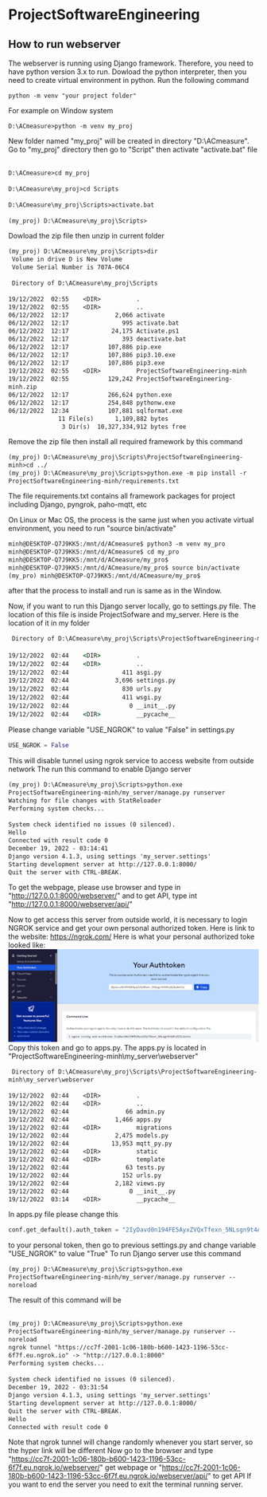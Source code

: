 # ProjectSoftwareEngineering

## How to run webserver
The webserver is running using Django framework. Therefore, you need to have python version 3.x to run. Dowload the python interpreter, then you need to create virtual environment in python. Run the following command
```python=
python -m venv "your project folder"
```
For example on Window system
```python=
D:\ACmeasure>python -m venv my_proj
```
New folder named "my_proj" will be created in directory "D:\ACmeasure". Go to "my_proj" directory then go to "Script" then activate "activate.bat" file
```cmd=

D:\ACmeasure>cd my_proj

D:\ACmeasure\my_proj>cd Scripts

D:\ACmeasure\my_proj\Scripts>activate.bat

(my_proj) D:\ACmeasure\my_proj\Scripts>
```
Dowload the zip file then unzip in current folder
```cmd=
(my_proj) D:\ACmeasure\my_proj\Scripts>dir
 Volume in drive D is New Volume
 Volume Serial Number is 707A-06C4

 Directory of D:\ACmeasure\my_proj\Scripts

19/12/2022  02:55    <DIR>          .
19/12/2022  02:55    <DIR>          ..
06/12/2022  12:17             2,066 activate
06/12/2022  12:17               995 activate.bat
06/12/2022  12:17            24,175 Activate.ps1
06/12/2022  12:17               393 deactivate.bat
06/12/2022  12:17           107,886 pip.exe
06/12/2022  12:17           107,886 pip3.10.exe
06/12/2022  12:17           107,886 pip3.exe
19/12/2022  02:55    <DIR>          ProjectSoftwareEngineering-minh
19/12/2022  02:55           129,242 ProjectSoftwareEngineering-minh.zip
06/12/2022  12:17           266,624 python.exe
06/12/2022  12:17           254,848 pythonw.exe
06/12/2022  12:34           107,881 sqlformat.exe
              11 File(s)      1,109,882 bytes
               3 Dir(s)  10,327,334,912 bytes free
```
Remove the zip file then install all required framework by this command
```cmd=
(my_proj) D:\ACmeasure\my_proj\Scripts\ProjectSoftwareEngineering-minh>cd ../
(my_proj) D:\ACmeasure\my_proj\Scripts>python.exe -m pip install -r ProjectSoftwareEngineering-minh/requirements.txt
```
The file requirements.txt contains all framework packages for project including Django, pyngrok, paho-mqtt, etc

On Linux or Mac OS, the process is the same just when you activate virtual environment, you need to run "source bin/activate"
```bash=
minh@DESKTOP-Q7J9KK5:/mnt/d/ACmeasure$ python3 -m venv my_pro
minh@DESKTOP-Q7J9KK5:/mnt/d/ACmeasure$ cd my_pro
minh@DESKTOP-Q7J9KK5:/mnt/d/ACmeasure/my_pro$
minh@DESKTOP-Q7J9KK5:/mnt/d/ACmeasure/my_pro$ source bin/activate
(my_pro) minh@DESKTOP-Q7J9KK5:/mnt/d/ACmeasure/my_pro$
```
after that the process to install and run is same as in the Window.


Now, if you want to run this Django server locally, go to settings.py file. The location of this file is inside ProjectSofware and my_server. Here is the location of it in my folder
```cmd
 Directory of D:\ACmeasure\my_proj\Scripts\ProjectSoftwareEngineering-minh\my_server\my_server

19/12/2022  02:44    <DIR>          .
19/12/2022  02:44    <DIR>          ..
19/12/2022  02:44               411 asgi.py
19/12/2022  02:44             3,696 settings.py
19/12/2022  02:44               830 urls.py
19/12/2022  02:44               411 wsgi.py
19/12/2022  02:44                 0 __init__.py
19/12/2022  02:44    <DIR>          __pycache__
```
Please change variable "USE_NGROK" to value "False" in settings.py
```python
USE_NGROK = False
```
This will disable tunnel using ngrok service to access website from outside network
The run this command to enable Django server
```cmd=
(my_proj) D:\ACmeasure\my_proj\Scripts>python.exe ProjectSoftwareEngineering-minh/my_server/manage.py runserver
Watching for file changes with StatReloader
Performing system checks...

System check identified no issues (0 silenced).
Hello
Connected with result code 0
December 19, 2022 - 03:14:41
Django version 4.1.3, using settings 'my_server.settings'
Starting development server at http://127.0.0.1:8000/
Quit the server with CTRL-BREAK.
```
To get the webpage, please use browser and type in "http://127.0.0.1:8000/webserver/" and to get API, type int "http://127.0.0.1:8000/webserver/api/"

Now to get access this server from outside world, it is necessary to login NGROK service and get your own personal authorized token. Here is link to the website: https://ngrok.com/
Here is what your personal authorized toke looked like:
![Image about ngrok auth toke](Img/auth_token_ngrok.png) 
Copy this token and go to apps.py. The apps.py is located in "ProjectSoftwareEngineering-minh\my_server\webserver"
```cmd=
 Directory of D:\ACmeasure\my_proj\Scripts\ProjectSoftwareEngineering-minh\my_server\webserver

19/12/2022  02:44    <DIR>          .
19/12/2022  02:44    <DIR>          ..
19/12/2022  02:44                66 admin.py
19/12/2022  02:44             1,466 apps.py
19/12/2022  02:44    <DIR>          migrations
19/12/2022  02:44             2,475 models.py
19/12/2022  02:44            13,953 mqtt_py.py
19/12/2022  02:44    <DIR>          static
19/12/2022  02:44    <DIR>          template
19/12/2022  02:44                63 tests.py
19/12/2022  02:44               152 urls.py
19/12/2022  02:44             2,182 views.py
19/12/2022  02:44                 0 __init__.py
19/12/2022  03:14    <DIR>          __pycache__
```
In apps.py file please change this
```py
conf.get_default().auth_token = "2IyDavd0n194FE5AyxZVQxTfexn_5NLsgn9t4AFy8Z3LdwvCo"
```
to your personal token, then go to previous settings.py and change variable "USE_NGROK" to value "True"
To run Django server use this command 
```cmd=
(my_proj) D:\ACmeasure\my_proj\Scripts>python.exe ProjectSoftwareEngineering-minh/my_server/manage.py runserver --noreload

```
The result of this command will be 
```

(my_proj) D:\ACmeasure\my_proj\Scripts>python.exe ProjectSoftwareEngineering-minh/my_server/manage.py runserver --noreload
ngrok tunnel "https://cc7f-2001-1c06-180b-b600-1423-1196-53cc-6f7f.eu.ngrok.io" -> "http://127.0.0.1:8000"
Performing system checks...

System check identified no issues (0 silenced).
December 19, 2022 - 03:31:54
Django version 4.1.3, using settings 'my_server.settings'
Starting development server at http://127.0.0.1:8000/
Quit the server with CTRL-BREAK.
Hello
Connected with result code 0
``` 
Note that ngrok tunnel will change randomly whenever you start server, so the hyper link will be different
Now go to the browser and type "https://cc7f-2001-1c06-180b-b600-1423-1196-53cc-6f7f.eu.ngrok.io/webserver/" get webpage or "https://cc7f-2001-1c06-180b-b600-1423-1196-53cc-6f7f.eu.ngrok.io/webserver/api/" to get API
If you want to end the server you need to exit the terminal running server.
